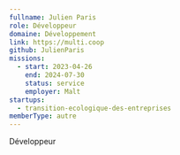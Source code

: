 ```yaml
---
fullname: Julien Paris
role: Développeur
domaine: Développement
link: https://multi.coop
github: JulienParis
missions:
  - start: 2023-04-26
    end: 2024-07-30
    status: service
    employer: Malt
startups:
  - transition-ecologique-des-entreprises
memberType: autre
---
```


Développeur
